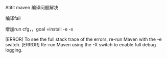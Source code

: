 Atitit maven 编译问题解决


编译fail

增加run cfg，，goal =install    -e -x 


[ERROR] To see the full stack trace of the errors, re-run Maven with the -e switch.
[ERROR] Re-run Maven using the -X switch to enable full debug logging.
